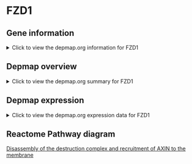 <h1>FZD1</h1>

<h2>Gene information</h2>
<details>
  <summary>Click to view the depmap.org information for FZD1</summary>
  <iframe src="https://depmap.org/portal/gene/FZD1?tab=about" style="border:none;width:100%;height:800px"></iframe>
</details>

<h2>Depmap overview</h2>
<details>
  <summary>Click to view the depmap.org summary for FZD1</summary>
  <iframe src="https://depmap.org/portal/gene/FZD1?tab=overview" style="border:none;width:100%;height:800px"></iframe>
</details>

<h2>Depmap expression</h2>
<details>
  <summary>Click to view the depmap.org expression data for FZD1</summary>
  <iframe src="https://depmap.org/portal/gene/FZD1?tab=characterization" style="border:none;width:100%;height:800px"></iframe>
</details>



<h2>Reactome Pathway diagram</h2>
<a href="https://reactome.org/PathwayBrowser/#/R-HSA-4641262">Disassembly of the destruction complex and recruitment of AXIN to the membrane</a>



